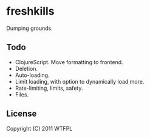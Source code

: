 # freshkills

Dumping grounds.

## Todo

* ClojureScript. Move formatting to frontend.
* Deletion.
* Auto-loading.
* Limit loading, with option to dynamically load more.
* Rate-limiting, limits, safety.
* Files.

## License

Copyright (C) 2011 WTFPL
